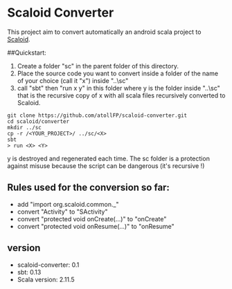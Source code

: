 # Scaloid Converter

This project aim to convert automatically an android scala project to [Scaloid](https://github.com/pocorall/scaloid/).

##Quickstart:

1. Create a folder "sc" in the parent folder of this directory.
2. Place the source code you want to convert inside a folder of the name of your choice (call it "x") inside "..\sc"
3. call "sbt" then "run x y" in this folder  where y is the folder inside "..\sc" that is the recursive copy of x with all scala files recursively converted to Scaloid.

```
git clone https://github.com/atollFP/scaloid-converter.git
cd scaloid/converter
mkdir ../sc
cp -r /<YOUR_PROJECT>/ ../sc/<X>
sbt
> run <X> <Y>
```

y is destroyed and regenerated each time.
The sc folder is a protection against misuse because the script can be dangerous (it's recursive !)

## Rules used for the conversion so far:

- add "import org.scaloid.common._"
- convert "Activity" to "SActivity"
- convert "protected void onCreate(...)" to "onCreate"
- convert "protected void onResume(...)" to "onResume"

## version

- scaloid-converter: 0.1
- sbt: 0.13
- Scala version: 2.11.5
